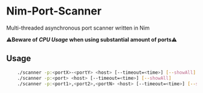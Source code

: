 # Nim-Port-Scanner
Multi-threaded asynchronous port scanner written in Nim

⚠**Beware of _CPU Usage_ when using substantial amount of ports**⚠

## Usage
```Bash
    ./scanner -p:<portX>-<portY> <host> [--timeout=<time>] [--showAll]
    ./scanner -p:<port> <host> [--timeout=<time>] [--showAll]
    ./scanner -p:<port1>,<port2>,<portN> <host> [--timeout=<time>] [--showAll]
```
